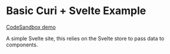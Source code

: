 # Basic Curi + Svelte Example

[CodeSandbox demo](https://codesandbox.io/s/github/pshrmn/curi/tree/master/examples/svelte/basic)

A simple Svelte site, this relies on the Svelte store to pass data to components.
